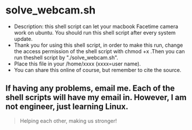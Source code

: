 # solve_webcam.sh
- Description: this shell script can let your macbook Facetime camera work on ubuntu. You should run this shell script after every system update.
- Thank you for using this shell script, in order to make this run, change the access permission of the shell script with chmod +x .Then you can run theshell script by "./solve_webcam.sh".
- Place this file in your /home/xxxx  (xxxx=user name).
- You can share this online of course, but remember to cite the source.

## If having any problems, email me. Each of the shell scripts will have my email in. However, I am not engineer, just learning Linux. 
> Helping each other, making us stronger!
